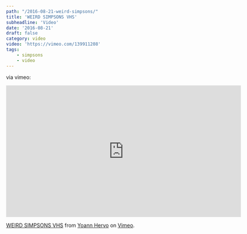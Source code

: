 ```yaml
---
path: "/2016-08-21-weird-simpsons/"
title: 'WEIRD SIMPSONS VHS'
subheadline: 'Video'
date: '2016-08-21'
draft: false
category: video
video: 'https://vimeo.com/139911208'
tags: 
    - simpsons
    - video
---
```


via vimeo:

<iframe src="https://player.vimeo.com/video/139911208" width="640" height="360" frameborder="0" webkitallowfullscreen mozallowfullscreen allowfullscreen></iframe>
<p><a href="https://vimeo.com/139911208">WEIRD SIMPSONS VHS</a> from <a href="https://vimeo.com/user5561025">Yoann Hervo</a> on <a href="https://vimeo.com">Vimeo</a>.</p>